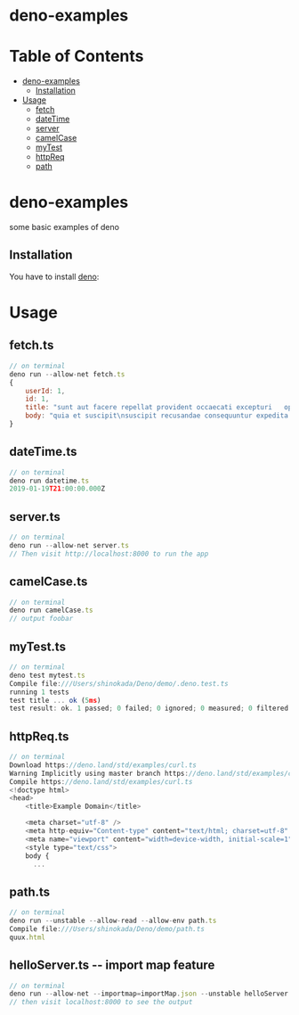 # deno-examples

# Table of Contents

- [deno-examples](#deno-examples)
  - [Installation](#installation)
- [Usage](#usage)
  - [fetch](##fetch.ts)
  - [dateTime](##dateTime.ts)
  - [server](##server.ts)
  - [camelCase](##camelCase.ts)
  - [myTest](##myTest.ts)
  - [httpReq](##httpReq.ts)
  - [path](##path.ts)

# deno-examples

some basic examples of deno

## Installation

You have to install [deno](https://deno.land/#installation):

# Usage

## fetch.ts

```javascript
// on terminal
deno run --allow-net fetch.ts
{
    userId: 1,
    id: 1,
    title: "sunt aut facere repellat provident occaecati excepturi   optio reprehenderit",
    body: "quia et suscipit\nsuscipit recusandae consequuntur expedita et cum\nreprehenderit molestiae ut ut quas..."
}
```

## dateTime.ts

```javascript
// on terminal
deno run datetime.ts
2019-01-19T21:00:00.000Z
```

## server.ts

```javascript
// on terminal
deno run --allow-net server.ts
// Then visit http://localhost:8000 to run the app
```

## camelCase.ts

```javascript
// on terminal
deno run camelCase.ts
// output foobar
```

## myTest.ts

```javascript
// on terminal
deno test mytest.ts
Compile file:///Users/shinokada/Deno/demo/.deno.test.ts
running 1 tests
test title ... ok (5ms)
test result: ok. 1 passed; 0 failed; 0 ignored; 0 measured; 0 filtered out (6ms)
```

## httpReq.ts

```javascript
// on terminal
Download https://deno.land/std/examples/curl.ts
Warning Implicitly using master branch https://deno.land/std/examples/curl.ts
Compile https://deno.land/std/examples/curl.ts
<!doctype html>
<head>
    <title>Example Domain</title>

    <meta charset="utf-8" />
    <meta http-equiv="Content-type" content="text/html; charset=utf-8" />
    <meta name="viewport" content="width=device-width, initial-scale=1" />
    <style type="text/css">
    body {
      ...
```

## path.ts

```javascript
// on terminal
deno run --unstable --allow-read --allow-env path.ts
Compile file:///Users/shinokada/Deno/demo/path.ts
quux.html
```

## helloServer.ts -- import map feature

```javascript
// on terminal
deno run --allow-net --importmap=importMap.json --unstable helloServer.ts
// then visit localhost:8000 to see the output
```
